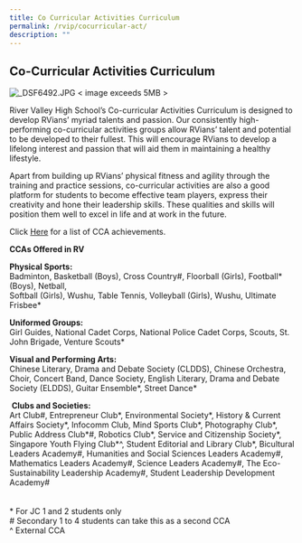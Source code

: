 ```yaml
---
title: Co Curricular Activities Curriculum
permalink: /rvip/cocurricular-act/
description: ""
---
```

## Co-Curricular Activities Curriculum

![_DSF6492.JPG](https://rivervalleyhigh.moe.edu.sg/qql/slot/u724/IP@RV/Integrated%20Programme/_DSF6492.JPG)  < image exceeds 5MB >

River Valley High School’s Co-curricular Activities Curriculum is designed to develop RVians’ myriad talents and passion. Our consistently high-performing co-curricular activities groups allow RVians’ talent and potential to be developed to their fullest. This will encourage RVians to develop a lifelong interest and passion that will aid them in maintaining a healthy lifestyle.

Apart from building up RVians’ physical fitness and agility through the training and practice sessions, co-curricular activities are also a good platform for students to become effective team players, express their creativity and hone their leadership skills. These qualities and skills will position them well to excel in life and at work in the future.

Click [Here](/achievements/2019-achievements) for a list of CCA achievements.

  

**CCAs Offered in RV**

**Physical Sports:**  <br>
Badminton, Basketball (Boys), Cross Country#, Floorball (Girls), Football\* (Boys), Netball,<br>
Softball (Girls), Wushu, Table Tennis, Volleyball (Girls), Wushu, Ultimate Frisbee\*

**Uniformed Groups:** <br>
Girl Guides, National Cadet Corps, National Police Cadet Corps, Scouts, St. John Brigade, Venture Scouts\*

**Visual and Performing Arts:** <br>
Chinese Literary, Drama and Debate Society (CLDDS), Chinese Orchestra, Choir, Concert Band, Dance Society, English Literary, Drama and Debate Society (ELDDS), Guitar Ensemble\*, Street Dance\*

 **Clubs and Societies:** <br>
Art Club#, Entrepreneur Club\*, Environmental Society\*, History & Current Affairs Society\*, Infocomm Club, Mind Sports Club\*, Photography Club\*, Public Address Club\*#, Robotics Club\*, Service and Citizenship Society\*, Singapore Youth Flying Club\*^, Student Editorial and Library Club\*, Bicultural Leaders Academy#, Humanities and Social Sciences Leaders Academy#, Mathematics Leaders Academy#, Science Leaders Academy#, The Eco-Sustainability Leadership Academy#, Student Leadership Development Academy#
<br>
<br>
<br>
\* For JC 1 and 2 students only <br>
\# Secondary 1 to 4 students can take this as a second CCA <br>
^ External CCA